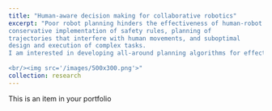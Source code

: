 ```yaml
---
title: "Human-aware decision making for collaborative robotics"
excerpt: "Poor robot planning hinders the effectiveness of human-robot collaboration. This includes
conservative implementation of safety rules, planning of
trajectories that interfere with human movements, and suboptimal
design and execution of complex tasks.
I am interested in developing all-around planning algorithms for effective and safe human-robot collaboration, spanning path planning and re-planning, trajectory control, and task-and-motion planning.
 
<br/><img src='/images/500x300.png'>"
collection: research
---
```


This is an item in your portfolio
